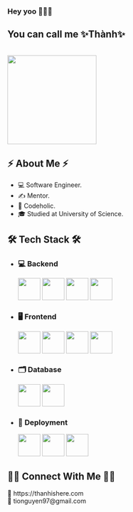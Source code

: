 ### Hey yoo 👋👋👋

<h2>You can call me ✨Thành✨</h2>
<br/>
<img src="https://user-images.githubusercontent.com/37551474/113611467-3a567d80-9657-11eb-862b-b07b4f105c6f.gif" width="200">
<h2>⚡ About Me ⚡</h2>
<ul>
  <li>💻 Software Engineer.</li>
  <li>✍️ Mentor.</li>
  <li>💬 Codeholic.</li>
  <li>🎓 Studied at University of Science.</li>
</ul>
<h2>🛠 Tech Stack 🛠</h2>
<ul>
  <li>
    <h3>💻 Backend</h3>
    <div style="display: 'flex'">
      <img src="https://cdn.icon-icons.com/icons2/2108/PNG/512/javascript_icon_130900.png" width="50">
      <img src="https://user-images.githubusercontent.com/37551474/121161924-1fbaa380-c856-11eb-82ff-8bcc2249b8b4.png" width="50">
      <img src="https://cdn.icon-icons.com/icons2/2107/PNG/512/file_type_graphql_icon_130564.png" width="50">
      <img src="https://cdn.icon-icons.com/icons2/2107/PNG/512/file_type_jest_snapshot_icon_130513.png" width="50">
    </div>
  </li>
  <li>
    <h3>🖥 Frontend</h3>
    <div style="display: 'flex'">
      <img src="https://cdn.icon-icons.com/icons2/844/PNG/512/HTML5_icon-icons.com_67090.png" width="50">
      <img src="https://cdn.icon-icons.com/icons2/844/PNG/512/CSS3_icon-icons.com_67069.png" width="50">
      <img src="https://cdn.icon-icons.com/icons2/2107/PNG/512/file_type_reactjs_icon_130205.png" width="50">
      <img src="https://cdn.icon-icons.com/icons2/2415/PNG/512/redux_original_logo_icon_146365.png" width="50">
    </div>
  </li>
   <li>
    <h3>🗂 Database</h3>
    <div style="display: 'flex'">
      <img src="https://cdn.icon-icons.com/icons2/2415/PNG/512/mysql_original_wordmark_logo_icon_146417.png" width="50">
      <img src="https://cdn.icon-icons.com/icons2/2415/PNG/512/mongodb_original_wordmark_logo_icon_146425.png" width="50">
    </div>
  </li>
  <li>
    <h3>🚢 Deployment</h3>
    <div style="display: 'flex'">
      <img src="https://cdn.icon-icons.com/icons2/2415/PNG/512/docker_original_wordmark_logo_icon_146557.png" width="50">
      <img src="https://cdn.icon-icons.com/icons2/2699/PNG/512/kubernetes_logo_icon_168359.png" width="50">
      <img src="https://cdn.icon-icons.com/icons2/2699/PNG/512/jenkins_logo_icon_170552.png" width="50">
    </div>
  </li>
</ul>
<h2>🤝🏻 Connect With Me 🤝🏻</h2>
<div>
  📢 https://thanhishere.com
</div>
<div>
  📩 tionguyen97@gmail.com
</div>
<a href="mailto:emersonpess011108@gmail.com?"></a>
